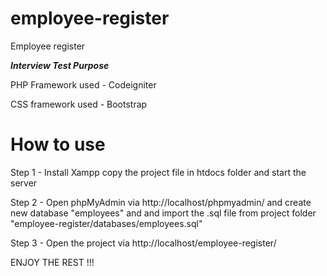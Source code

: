 # employee-register
Employee register 

***Interview Test Purpose***

PHP Framework used - Codeigniter

CSS framework used - Bootstrap

# How to use

Step 1 - Install Xampp copy the project file in htdocs folder and start the server

Step 2 - Open phpMyAdmin via http://localhost/phpmyadmin/ and create new database "employees" and and import the .sql file from project folder "employee-register/databases/employees.sql"

Step 3 - Open the project via http://localhost/employee-register/

ENJOY THE REST !!!
